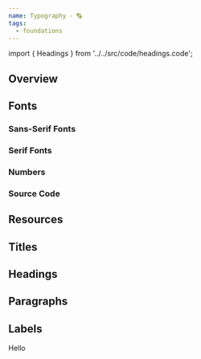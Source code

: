 ```yaml
---
name: Typography - 🔠
tags:
  - foundations
---
```


<!-- CODE IMPORTS -->

import { Headings } from '../../src/code/headings.code';

<!-- END CODE IMPORTS -->

<DocHeader props={props}/>

## Overview

## Fonts

### Sans-Serif Fonts

### Serif Fonts

### Numbers

### Source Code

## Resources

## Titles

## Headings

<ThemeWrapper>
  <Headings/>
</ThemeWrapper>

## Paragraphs

## Labels

<ThemeWrapper>
<Label>Hello</Label>
</ThemeWrapper>
